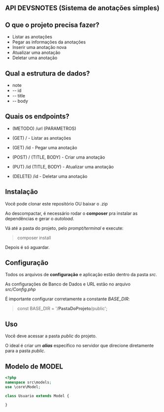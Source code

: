 
## API DEVSNOTES (Sistema de anotações simples)


## O que o projeto precisa fazer?

- Listar as anotações
- Pegar as informações da anotações
- Inserir uma anotação nova
- Atualizar uma anotação
- Deletar uma anotação


## Qual a estrutura de dados?

- note
- -- id
- -- title
- -- body

## Quais os endpoints?

- (METODO) /url (PARAMETROS)

- (GET) / - Listar as anotações
- (GET) /id - Pegar uma anotação
- (POST) / (TITLE, BODY) - Criar uma anotação
- (PUT) /id (TITLE, BODY) - Atualizar uma anotação
- (DELETE) /id - Deletar uma anotação

## Instalação
Você pode clonar este repositório OU baixar o .zip

Ao descompactar, é necessário rodar o **composer** pra instalar as dependências e gerar o *autoload*.

Vá até a pasta do projeto, pelo *prompt/terminal* e execute:
> composer install



Depois é só aguardar.

## Configuração
Todos os arquivos de **configuração** e aplicação estão dentro da pasta *src*.

As configurações de Banco de Dados e URL estão no arquivo *src/Config.php*

É importante configurar corretamente a constante *BASE_DIR*:
> const BASE_DIR = '/**PastaDoProjeto**/public';

## Uso
Você deve acessar a pasta *public* do projeto.

O ideal é criar um ***alias*** específico no servidor que direcione diretamente para a pasta *public*.

## Modelo de MODEL
```php
<?php
namespace src\models;
use \core\Model;

class Usuario extends Model {

}
```